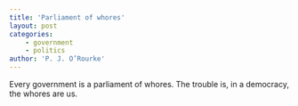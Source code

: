 ```yaml
---
title: 'Parliament of whores'
layout: post
categories:
    - government
    - politics
author: 'P. J. O’Rourke'
---
```


Every government is a parliament of whores. The trouble is, in a democracy, the whores are us.